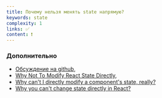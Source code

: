 ```yaml
---
title: Почему нельзя менять state напрямую?
keywords: state
complexity: 1
links: ✅
content: ❗
---
```


### Дополнительно
- [Обсуждение на github](https://github.com/facebook/react/issues/122),
- [Why Not To Modify React State Directly](https://daveceddia.com/why-not-modify-react-state-directly/),
- [Why can't I directly modify a component's state, really?](https://stackoverflow.com/questions/37755997/why-cant-i-directly-modify-a-components-state-really)
- [Why you can't change state directly in React?](https://www.youtube.com/watch?v=A0W2n2azH5s)